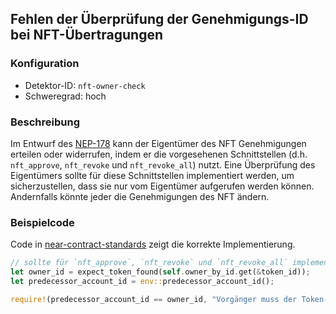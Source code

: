 
## Fehlen der Überprüfung der Genehmigungs-ID bei NFT-Übertragungen

### Konfiguration

* Detektor-ID: `nft-owner-check`
* Schweregrad: hoch

### Beschreibung

Im Entwurf des [NEP-178](https://github.com/near/NEPs/blob/master/neps/nep-0178.md) kann der Eigentümer des NFT Genehmigungen erteilen oder widerrufen, indem er die vorgesehenen Schnittstellen (d.h. `nft_approve`, `nft_revoke` und `nft_revoke_all`) nutzt. Eine Überprüfung des Eigentümers sollte für diese Schnittstellen implementiert werden, um sicherzustellen, dass sie nur vom Eigentümer aufgerufen werden können. Andernfalls könnte jeder die Genehmigungen des NFT ändern.

### Beispielcode

Code in [near-contract-standards](https://github.com/near/near-sdk-rs/blob/a903f8c44a7be363d960838d92afdb22d1ce8b87/near-contract-standards/src/non_fungible_token/approval/approval_impl.rs) zeigt die korrekte Implementierung.

```rust
// sollte für `nft_approve`, `nft_revoke` und `nft_revoke_all` implementiert werden
let owner_id = expect_token_found(self.owner_by_id.get(&token_id));
let predecessor_account_id = env::predecessor_account_id();

require!(predecessor_account_id == owner_id, "Vorgänger muss der Token-Eigentümer sein.");
```
